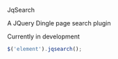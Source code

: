 JqSearch

A JQuery Dingle page search plugin

Currently in development

```javascript
$('element').jqsearch();
```